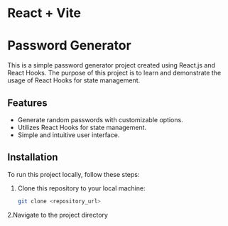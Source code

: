 # React + Vite

# Password Generator

This is a simple password generator project created using React.js and React Hooks. The purpose of this project is to learn and demonstrate the usage of React Hooks for state management.

## Features

- Generate random passwords with customizable options.
- Utilizes React Hooks for state management.
- Simple and intuitive user interface.

## Installation

To run this project locally, follow these steps:

1. Clone this repository to your local machine:

   ```bash
   git clone <repository_url>
   ```
2.Navigate to the project directory


